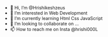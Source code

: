 - 👋 Hi, I’m @Hrishikeshzeus
- 👀 I’m interested in Web Development
- 🌱 I’m currently learning Html Css JavaScript
- 💞️ I’m looking to collaborate on ...
- 📫 How to reach me on Insta @hrishi000L

<!---
Hrishikeshzeus/Hrishikeshzeus is a ✨ special ✨ repository because its `README.md` (this file) appears on your GitHub profile.
You can click the Preview link to take a look at your changes.
--->
